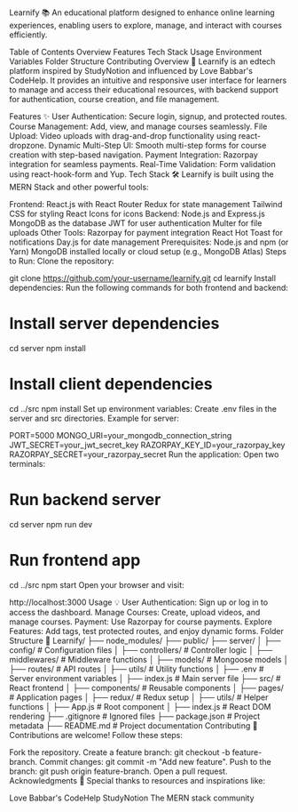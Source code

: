 Learnify 📚
An educational platform designed to enhance online learning experiences, enabling users to explore, manage, and interact with courses efficiently.

Table of Contents
Overview
Features
Tech Stack
Usage
Environment Variables
Folder Structure
Contributing
Overview 🚀
Learnify is an edtech platform inspired by StudyNotion and influenced by Love Babbar's CodeHelp. It provides an intuitive and responsive user interface for learners to manage and access their educational resources, with backend support for authentication, course creation, and file management.

Features ✨
User Authentication: Secure login, signup, and protected routes.
Course Management: Add, view, and manage courses seamlessly.
File Upload: Video uploads with drag-and-drop functionality using react-dropzone.
Dynamic Multi-Step UI: Smooth multi-step forms for course creation with step-based navigation.
Payment Integration: Razorpay integration for seamless payments.
Real-Time Validation: Form validation using react-hook-form and Yup.
Tech Stack 🛠️
Learnify is built using the MERN Stack and other powerful tools:

Frontend:
React.js with React Router
Redux for state management
Tailwind CSS for styling
React Icons for icons
Backend:
Node.js and Express.js
MongoDB as the database
JWT for user authentication
Multer for file uploads
Other Tools:
Razorpay for payment integration
React Hot Toast for notifications
Day.js for date management
Prerequisites:
Node.js and npm (or Yarn)
MongoDB installed locally or cloud setup (e.g., MongoDB Atlas)
Steps to Run:
Clone the repository:

git clone https://github.com/your-username/learnify.git
cd learnify
Install dependencies:
Run the following commands for both frontend and backend:

# Install server dependencies
cd server
npm install

# Install client dependencies
cd ../src
npm install
Set up environment variables:
Create .env files in the server and src directories.
Example for server:

PORT=5000
MONGO_URI=your_mongodb_connection_string
JWT_SECRET=your_jwt_secret_key
RAZORPAY_KEY_ID=your_razorpay_key
RAZORPAY_SECRET=your_razorpay_secret
Run the application:
Open two terminals:

# Run backend server
cd server
npm run dev

# Run frontend app
cd ../src
npm start
Open your browser and visit:

http://localhost:3000
Usage 💡
User Authentication: Sign up or log in to access the dashboard.
Manage Courses: Create, upload videos, and manage courses.
Payment: Use Razorpay for course payments.
Explore Features: Add tags, test protected routes, and enjoy dynamic forms.
Folder Structure 📂
Learnify/
├── node_modules/
├── public/
├── server/
│   ├── config/           # Configuration files
│   ├── controllers/      # Controller logic
│   ├── middlewares/      # Middleware functions
│   ├── models/           # Mongoose models
│   ├── routes/           # API routes
│   ├── utils/            # Utility functions
│   ├── .env              # Server environment variables
│   ├── index.js          # Main server file
├── src/                  # React frontend
│   ├── components/       # Reusable components
│   ├── pages/            # Application pages
│   ├── redux/            # Redux setup
│   ├── utils/            # Helper functions
│   ├── App.js            # Root component
│   ├── index.js          # React DOM rendering
├── .gitignore            # Ignored files
├── package.json          # Project metadata
├── README.md             # Project documentation
Contributing 🤝
Contributions are welcome! Follow these steps:

Fork the repository.
Create a feature branch: git checkout -b feature-branch.
Commit changes: git commit -m "Add new feature".
Push to the branch: git push origin feature-branch.
Open a pull request.
Acknowledgments 💙
Special thanks to resources and inspirations like:

Love Babbar's CodeHelp
StudyNotion
The MERN stack community
